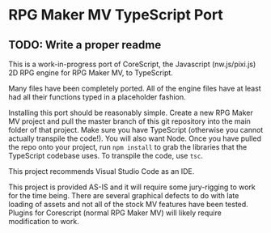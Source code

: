 # RPG Maker MV TypeScript Port

## TODO: Write a proper readme

This is a work-in-progress port of CoreScript, the Javascript (nw.js/pixi.js) 2D RPG engine for RPG Maker MV, to TypeScript.

Many files have been completely ported. All of the engine files have at least had all their functions typed in a placeholder fashion.

Installing this port should be reasonably simple. Create a new RPG Maker MV project and pull the master branch of this git repository into the main folder of that project. Make sure you have TypeScript (otherwise you cannot actually transpile the code!). You will also want Node. Once you have pulled the repo onto your project, run ```npm install``` to grab the libraries that the TypeScript codebase uses. To transpile the code, use ```tsc```.

This project recommends Visual Studio Code as an IDE.

This project is provided AS-IS and it will require some jury-rigging to work for the time being. There are several graphical defects to do with late loading of assets and not all of the stock MV features have been tested. Plugins for Corescript (normal RPG Maker MV) will likely require modification to work.